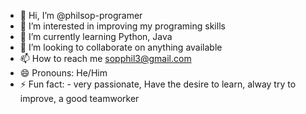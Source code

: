 - 👋 Hi, I’m @philsop-programer
- 👀 I’m interested in improving my programing skills
- 🌱 I’m currently learning Python, Java
- 💞️ I’m looking to collaborate on anything available 
- 📫 How to reach me sopphil3@gmail.com
- 😄 Pronouns: He/Him
- ⚡ Fun fact: - very passionate, Have the desire to learn, alway try to improve, a good teamworker

<!---
philsop-programer/philsop-programer is a ✨ special ✨ repository because its `README.md` (this file) appears on your GitHub profile.
You can click the Preview link to take a look at your changes.
--->
